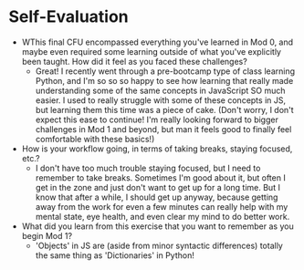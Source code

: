 # Self-Evaluation

- WThis final CFU encompassed everything you've learned in Mod 0, and maybe even required some learning outside of what you've explicitly been taught. How did it feel as you faced these challenges?
    - Great! I recently went through a pre-bootcamp type of class learning Python, and I'm so so so happy to see how learning that really made understanding some of the same concepts in JavaScript SO much easier. I used to really struggle with some of these concepts in JS, but learning them this time was a piece of cake. (Don't worry, I don't expect this ease to continue! I'm really looking forward to bigger challenges in Mod 1 and beyond, but man it feels good to finally feel comfortable with these basics!)
- How is your workflow going, in terms of taking breaks, staying focused, etc.?
    - I don't have too much trouble staying focused, but I need to remember to take breaks. Sometimes I'm good about it, but often I get in the zone and just don't want to get up for a long time. But I know that after a while, I should get up anyway, because getting away from the work for even a few minutes can really help with my mental state, eye health, and even clear my mind to do better work.
- What did you learn from this exercise that you want to remember as you begin Mod 1?
    - 'Objects' in JS are (aside from minor syntactic differences) totally the same thing as 'Dictionaries' in Python!